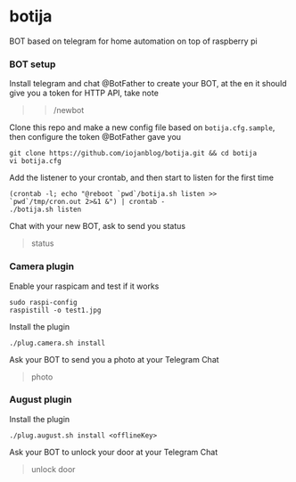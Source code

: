 # botija
BOT based on telegram for home automation on top of raspberry pi

### BOT setup

Install telegram and chat @BotFather to create your BOT, at the en it should give you a token for HTTP API, take note
>> /newbot

Clone this repo and make a new config file based on `botija.cfg.sample`, then configure the token @BotFather gave you
```shell
git clone https://github.com/iojanblog/botija.git && cd botija
vi botija.cfg
```

Add the listener to your crontab, and then start to listen for the first time
```shell
(crontab -l; echo "@reboot `pwd`/botija.sh listen >> `pwd`/tmp/cron.out 2>&1 &") | crontab -
./botija.sh listen
```

Chat with your new BOT, ask to send you status
>status

### Camera plugin

Enable your raspicam and test if it works
```shell
sudo raspi-config
raspistill -o test1.jpg
```

Install the plugin
```shell
./plug.camera.sh install
```

Ask your BOT to send you a photo at your Telegram Chat
>photo    

### August plugin

Install the plugin
```shell
./plug.august.sh install <offlineKey>
```

Ask your BOT to unlock your door at your Telegram Chat
>unlock door    